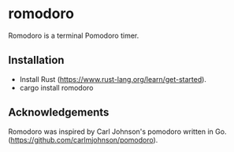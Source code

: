 # romodoro

Romodoro is a terminal Pomodoro timer.

## Installation

 * Install Rust (https://www.rust-lang.org/learn/get-started).
 * cargo install romodoro

## Acknowledgements

Romodoro was inspired by Carl Johnson's pomodoro written in Go. (https://github.com/carlmjohnson/pomodoro).
